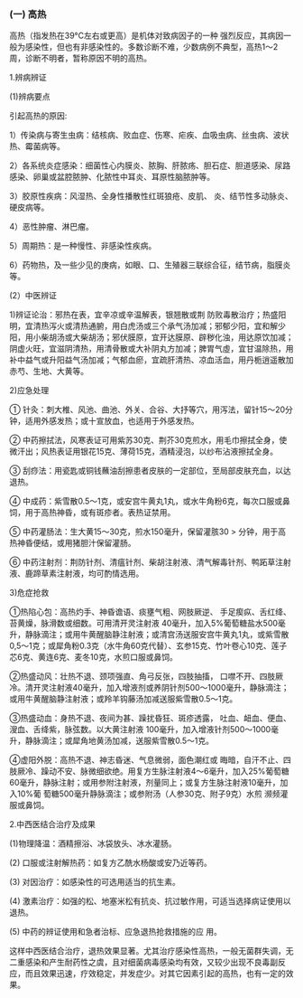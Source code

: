 ###   (一) 高热

高热（指发热在39°C左右或更高）是机体对致病因子的一种 强烈反应，其病因一般为感染性，但也有非感染性的。多数诊断不难，少数病例不典型，高热1〜2周，诊断不明者，暂称原因不明的高热。

1.辨病辨证 

(1)辨病要点 

引起高热的原因:  

1）传染病与寄生虫病：结核病、败血症、伤寒、疟疾、血吸虫病、丝虫病、波状热、霉菌病等。

2）各系统炎症感染：细菌性心内膜炎、脓胸、肝脓疡、胆石症、胆道感染、尿路感染、卵巢或盆腔脓肿、化脓性中耳炎、耳原性脑脓肿等。

3）胶原性疾病：风湿热、全身性播散性红斑狼疮、皮肌、 炎、结节性多动脉炎、硬皮病等。 

4）恶性肿瘤、淋巴瘤。

5）周期热：是一种慢性、非感染性疾病。  

6）药物热，及一些少见的庚病，如眼、口、生殖器三联综合征，结节病，脂膜炎等。      

(2）中医辨证 

1)辨证论治：邪热在表，宜辛凉或辛温解表，银翘散或荆 防败毒散治疗；热盛阳明，宜清热泻火或清热通腑，用白虎汤或三个承气汤加减；邪郁少阳，宜和解少阳，用小柴胡汤或大柴胡汤；邪伏膜原，宜开达膜原、辟秽化浊，用达原饮加减；阴虚火旺，宜滋阴清热，用清骨散或大补阴丸方加减；脾胃气虛，宜甘温除热，用补中益气或升阳益气汤加减；气郁血瘀，宜疏肝清热、凉血活血，用丹栀逍遥散加赤芍、生地、大黄等。

2)应急处理

①   针灸：刺大椎、风池、曲池、外关、合谷、大抒等穴，用泻法，留针15〜20分钟，适用外感发热；或十宣放血，也适用于外感发热。

②  中药擦拭法，风寒表证可用紫苏30克、荆芥30克煎水，用毛巾擦拭全身，使微汗出；风热表证用银花15克、薄荷15克，酒精浸泡，以纱布沾液擦拭全身。

③  刮痧法：用瓷匙或铜钱蘸油刮擦患者皮肤的一定部位，至局部皮肤充血，以达退热。 

④   中成药：紫雪散0.5〜1克，或安宫牛黄丸1丸，或水牛角粉6克，每次口服或鼻饲，用于高热神昏，或有斑疹者。表热证禁用。

⑤  中药灌肠法：生大黄15〜30克，煎水150毫升，保留灌胲30 > 分钟，用于高热神昏便结，或用猪胆汁保留灌肠。

⑥  中药注射剂：荆防针剂、清瘟针剂、柴胡注射液、清气解毒针剂、鸭跖草注射液、鹿蹄草素注射液，均可酌情选用。

3)危症抢救

①热陷心包：高热灼手、神昏谵语、痰壅气粗、网肢厥逆、  手足瘈疭、舌红绛、苔黄燥，脉滑数或细数。可用清开灵注射液 40毫升，加入5%葡萄糖盐水500毫升，静脉滴注；或用牛黄醒脑静注射液；或清宫汤送服安宫牛黄丸1丸，或紫雪散0,5〜1克；或犀角粉0.3克（水牛角60克代替）、玄参15克、竹叶卷心10克、莲子 芯6克、黄连6克、麦冬10克，水煎口服或鼻饲。

②热盛动风：壮热不退、颈项强直、角弓反张，四肢抽搐， 口噤不开、四肢厥冷。清开灵注射液40毫升，加入增液剂或养阴针剂500〜1000毫升，静脉滴注；或用牛黄醒脑静注射液；或羚羊钩藤汤加减送服紫雪散0.5〜1克。  

③热盛动血：身热不退、夜间为甚、躁扰昏狂、斑疹透露， 吐血、衄血、便血、溲血、舌绛紫，脉弦数。以大黄注射液 100毫升，加入增液针剂500〜1000毫升，静脉滴注；或犀角地黄汤加减，送服紫雪散0.5〜1克。  

④虚阳外脱：高热不退、神志昏迷、气息微弱，面色潮红或 晦暗，自汗不止、四肢厥冷、躁动不安、脉微细欲绝。用复方生脉注射液4〜6毫升，加入25%葡萄糖60毫升，静脉注射；或用参附注射液，剂量同上；或复方生脉注射液10毫升，加入10%葡 萄糖500毫升静脉滴注；或参附汤（人参30克、附子9克）水煎 濒频灌服或鼻饲。


2.中西医结合治疗及成果

(1)物理降温：酒精擦浴、冰袋放头、冰水灌肠。

(2) 口服或注射解热药：如复方乙酰水杨酸或安乃近等药。  

(3) 对因治疗：如感染性的可选用适当的抗生素。

(4) 激素治疗：如强的松、地塞米松有抗炎、抗过敏作用，可适当选择病证使用以退热。

(5) 中药的辨证使用和急者治标、应急退热抢救措施的应 用。  

这样中西医结合治疗，退热效果显著。尤其治疗感染性高热，一般无菌群失调，无二重感染和产生耐药性之虞，且对细菌病毒感染均有效，又较少出现不良毒副反应，而且效果迅速，疗效稳定，并发症少。对其它因素引起的高热，也有一定的效果。
